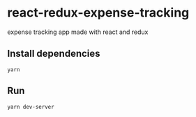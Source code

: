 # react-redux-expense-tracking

expense tracking app made with react and redux

## Install dependencies
```
yarn
```


## Run
```
yarn dev-server
```
